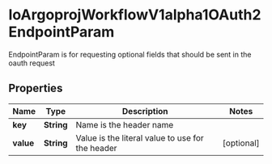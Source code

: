 

# IoArgoprojWorkflowV1alpha1OAuth2EndpointParam

EndpointParam is for requesting optional fields that should be sent in the oauth request

## Properties

Name | Type | Description | Notes
------------ | ------------- | ------------- | -------------
**key** | **String** | Name is the header name | 
**value** | **String** | Value is the literal value to use for the header |  [optional]



